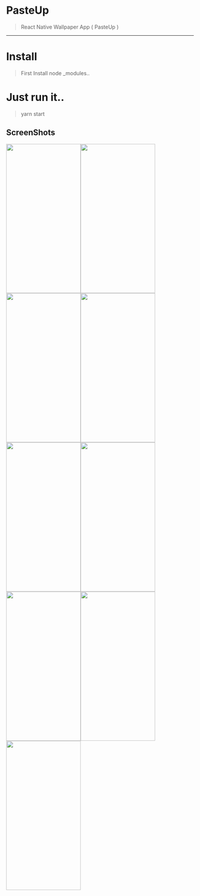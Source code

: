 # PasteUp
> React Native Wallpaper App ( PasteUp )
-------------------------------------------------------------
# Install
> First Install node
_modules..

# Just run it..
> yarn start

## ScreenShots

<img src="https://firebasestorage.googleapis.com/v0/b/images-af837.appspot.com/o/PasteUp%20React%20Native%20App%2FWhatsApp%20Image%202020-09-06%20at%206.12.36%20PM%20(1).jpeg?alt=media&token=321fe6a8-6fdd-48b9-b034-5de53f02dfa8" width="200" height="400" /><img src="https://firebasestorage.googleapis.com/v0/b/images-af837.appspot.com/o/PasteUp%20React%20Native%20App%2FWhatsApp%20Image%202020-09-06%20at%206.12.36%20PM%20(2).jpeg?alt=media&token=21814c54-3f87-4025-bcdb-cc7df6094ee1" width="200" height="400" />
<img src="https://firebasestorage.googleapis.com/v0/b/images-af837.appspot.com/o/PasteUp%20React%20Native%20App%2FWhatsApp%20Image%202020-09-06%20at%206.12.36%20PM%20(3).jpeg?alt=media&token=8fe12c74-3542-409a-8ece-854c09048e57" width="200" height="400" /><img src="https://firebasestorage.googleapis.com/v0/b/images-af837.appspot.com/o/PasteUp%20React%20Native%20App%2FWhatsApp%20Image%202020-09-06%20at%206.12.36%20PM%20(4).jpeg?alt=media&token=265afa2b-c2a4-46a4-a097-a750f479a9b9" width="200" height="400" />
<img src="https://firebasestorage.googleapis.com/v0/b/images-af837.appspot.com/o/PasteUp%20React%20Native%20App%2FWhatsApp%20Image%202020-09-06%20at%206.12.36%20PM%20(5).jpeg?alt=media&token=5038e80d-d2fb-4f57-bfe2-48e9e6b95854" width="200" height="400" /><img src="https://firebasestorage.googleapis.com/v0/b/images-af837.appspot.com/o/PasteUp%20React%20Native%20App%2FWhatsApp%20Image%202020-09-06%20at%206.12.36%20PM%20(6).jpeg?alt=media&token=960eacdb-3a3c-42aa-8da9-77875ac77eda" width="200" height="400" />
<img src="https://firebasestorage.googleapis.com/v0/b/images-af837.appspot.com/o/PasteUp%20React%20Native%20App%2FWhatsApp%20Image%202020-09-06%20at%206.12.36%20PM%20(7).jpeg?alt=media&token=a74d6c3b-ca50-46bb-bfce-4c0d05f9ca60" width="200" height="400" /><img src="https://firebasestorage.googleapis.com/v0/b/images-af837.appspot.com/o/PasteUp%20React%20Native%20App%2FWhatsApp%20Image%202020-09-06%20at%206.12.36%20PM%20(8).jpeg?alt=media&token=9eafc7db-c44d-45a4-a886-0881b3bad04b" width="200" height="400" />
<img src="https://firebasestorage.googleapis.com/v0/b/images-af837.appspot.com/o/PasteUp%20React%20Native%20App%2FWhatsApp%20Image%202020-09-06%20at%206.12.36%20PM.jpeg?alt=media&token=06207671-8a52-41f7-9224-a9054182af46" width="200" height="400" />

